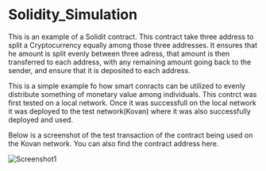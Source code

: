 # Solidity_Simulation

This is an example of a Solidit contract. This contract take three address to split a Cryptocurrency equally among those three addresses. It ensures that he amount is split evenly between three adress, that amount is then transferred to each address, with any remaining amount going back to the sender, and ensure that it is deposited to each address.

This is a simple example fo how smart conracts can be utilized to evenly distribute something of monetary value among individuals. This contrct was first tested on a local network. Once it was successfull on the local network it was deployed to the test network(Kovan) where it was also successfully deployed and used.

Below is a screenshot of the test transaction of the contract being used on the Kovan network. You can also find the contract address here.

![Screenshot1](https://github.com/MatrimCauthon88/Solidity_Simulation/tree/main/Screenshots)